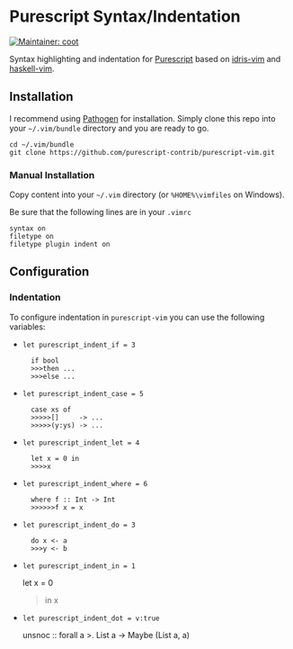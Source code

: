 Purescript Syntax/Indentation
=============================

[![Maintainer: coot](https://img.shields.io/badge/maintainer-coot-lightgrey.svg)](http://github.com/coot)

Syntax highlighting and indentation for [Purescript][] based on [idris-vim][] and [haskell-vim][].

## Installation

I recommend using [Pathogen][] for installation. Simply clone
this repo into your `~/.vim/bundle` directory and you are ready to go.

    cd ~/.vim/bundle
    git clone https://github.com/purescript-contrib/purescript-vim.git

### Manual Installation

Copy content into your `~/.vim` directory (or `%HOME%\vimfiles` on Windows).

Be sure that the following lines are in your
`.vimrc`

    syntax on
    filetype on
    filetype plugin indent on

## Configuration

### Indentation

To configure indentation in `purescript-vim` you can use the following variables:

* `let purescript_indent_if = 3`

        if bool
        >>>then ...
        >>>else ...

* `let purescript_indent_case = 5`

        case xs of
        >>>>>[]     -> ...
        >>>>>(y:ys) -> ...

* `let purescript_indent_let = 4`

        let x = 0 in
        >>>>x

* `let purescript_indent_where = 6`

        where f :: Int -> Int
        >>>>>>f x = x

* `let purescript_indent_do = 3`

        do x <- a
        >>>y <- b

* `let purescript_indent_in = 1`

	let x = 0
	>in x

* `let purescript_indent_dot = v:true`

	unsnoc
	  :: forall a
	  >. List a
	  -> Maybe (List a, a)


[Purescript]: http://www.purescript.org
[Pathogen]: https://github.com/tpope/vim-pathogen
[idris-vim]: https://github.com/idris-hackers/idris-vim
[haskell-vim]: https://github.com/raichoo/haskell-vim
